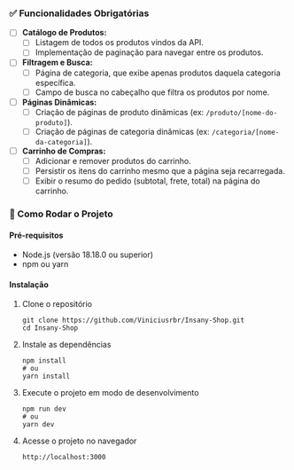 ### ✅ Funcionalidades Obrigatórias

- [ ] **Catálogo de Produtos:**
    - [ ] Listagem de todos os produtos vindos da API.
    - [ ] Implementação de paginação para navegar entre os produtos.
- [ ] **Filtragem e Busca:**
    - [ ] Página de categoria, que exibe apenas produtos daquela categoria específica.
    - [ ] Campo de busca no cabeçalho que filtra os produtos por nome.
- [ ] **Páginas Dinâmicas:**
    - [ ] Criação de páginas de produto dinâmicas (ex: `/produto/[nome-do-produto]`).
    - [ ] Criação de páginas de categoria dinâmicas (ex: `/categoria/[nome-da-categoria]`).
- [ ] **Carrinho de Compras:**
    - [ ] Adicionar e remover produtos do carrinho.
    - [ ] Persistir os itens do carrinho mesmo que a página seja recarregada.
    - [ ] Exibir o resumo do pedido (subtotal, frete, total) na página do carrinho.

### 🚀 Como Rodar o Projeto

#### Pré-requisitos
- Node.js (versão 18.18.0 ou superior)
- npm ou yarn

#### Instalação
1. Clone o repositório
   ```
   git clone https://github.com/Viniciusrbr/Insany-Shop.git
   cd Insany-Shop
   ```

2. Instale as dependências
   ```
   npm install
   # ou
   yarn install
   ```

3. Execute o projeto em modo de desenvolvimento
   ```
   npm run dev
   # ou
   yarn dev
   ```

4. Acesse o projeto no navegador
   ```
   http://localhost:3000
   ```
